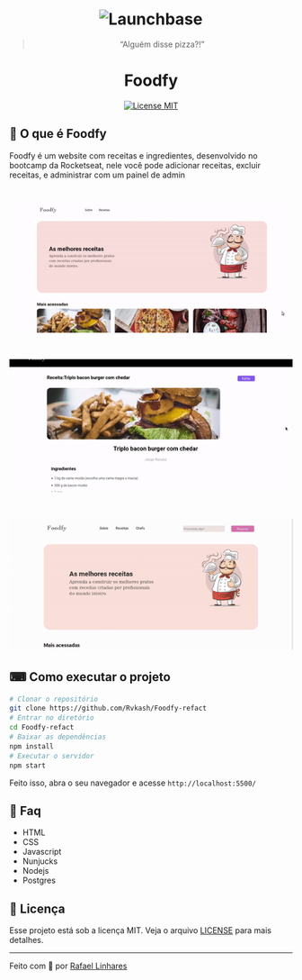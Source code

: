 <h1 align="center">
    <img alt="Launchbase" src="https://camo.githubusercontent.com/149256ed02c9054607878cd5f68d083ee99ae27d/68747470733a2f2f726f636b6574736561742d63646e2e73332d73612d656173742d312e616d617a6f6e6177732e636f6d2f6d6f636b75702e706e67" width="400px" />
</h1>



<blockquote align="center">“Alguém disse pizza?!”</blockquote>


<h1 align="center">  Foodfy </h1>

<p align="center"> 
  <a href="https://opensource.org/licenses/MIT"> 
    <img src="https://img.shields.io/badge/license-MIT-brightgreen" alt="License MIT"> 
  </a> 
</p> 

## :pizza: O que é Foodfy
Foodfy é um website com receitas e ingredientes, desenvolvido no bootcamp da Rocketseat, nele você pode adicionar receitas, excluir receitas, e administrar com um painel de admin

<h1 align="center">
    <img src="imggif/foodfy.gif">
</h1>

<h1 align="center">
    <img src="imggif/ezgif.com-video-to-gif(2).gif">
</h1>

<h1 align="center">
    <img src="imggif/foodfyadmin.gif">
</h1>


## ⌨ Como executar o projeto
```bash
# Clonar o repositório
git clone https://github.com/Rvkash/Foodfy-refact
# Entrar no diretório
cd Foodfy-refact
# Baixar as dependências
npm install
# Executar o servidor
npm start
```
Feito isso, abra o seu navegador e acesse `http://localhost:5500/`


## :email: Faq
- HTML
- CSS
- Javascript
- Nunjucks
- Nodejs 
- Postgres

## :memo: Licença
Esse projeto está sob a licença MIT. Veja o arquivo <a href="LICENSE">[LICENSE](/LICENSE) para mais detalhes.

    
---------------------------------------------------------------------------------------------------------------------------------------------------------------

Feito com :blue_heart: por [Rafael Linhares](https://www.linkedin.com/in/rafael-linhares-js/)
